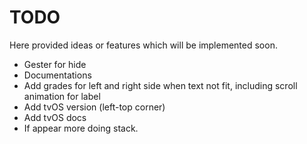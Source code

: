 # TODO

Here provided ideas or features which will be implemented soon.

- Gester for hide
- Documentations
- Add grades for left and right side when text not fit, including scroll animation for label
- Add tvOS version (left-top corner)
- Add tvOS docs
- If appear more doing stack.
